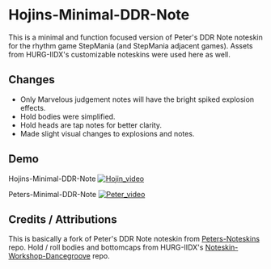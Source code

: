 # Hojins-Minimal-DDR-Note
This is a minimal and function focused version of Peter's DDR Note noteskin for the rhythm game StepMania (and StepMania adjacent games). Assets from HURG-IIDX's customizable noteskins were used here as well. 

## Changes
- Only Marvelous judgement notes will have the bright spiked explosion effects.
- Hold bodies were simplified. 
- Hold heads are tap notes for better clarity.
- Made slight visual changes to explosions and notes. 

## Demo
Hojins-Minimal-DDR-Note
[![Hojin_video](thumbnailpath)](videopath)

Peters-Minimal-DDR-Note
[![Peter_video](thumbnailpath)](videopath)

## Credits / Attributions
This is basically a fork of Peter's DDR Note noteskin from [Peters-Noteskins]([https://github.com/example/repo1](https://github.com/Pete-Lawrence/Peters-Noteskins)) repo. 
Hold / roll bodies and bottomcaps from HURG-IIDX's [Noteskin-Workshop-Dancegroove](https://github.com/HURG-IIDX/Noteskin-Workshop-DanceGroove) repo. 
